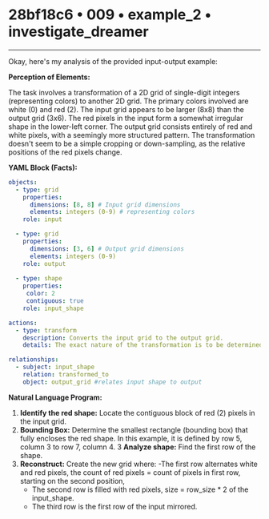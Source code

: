 # 28bf18c6 • 009 • example_2 • investigate_dreamer

---
Okay, here's my analysis of the provided input-output example:

**Perception of Elements:**

The task involves a transformation of a 2D grid of single-digit integers (representing colors) to another 2D grid. The primary colors involved are white (0) and red (2). The input grid appears to be larger (8x8) than the output grid (3x6). The red pixels in the input form a somewhat irregular shape in the lower-left corner. The output grid consists entirely of red and white pixels, with a seemingly more structured pattern. The transformation doesn't seem to be a simple cropping or down-sampling, as the relative positions of the red pixels change.

**YAML Block (Facts):**



```yaml
objects:
  - type: grid
    properties:
      dimensions: [8, 8] # Input grid dimensions
      elements: integers (0-9) # representing colors
    role: input

  - type: grid
    properties:
      dimensions: [3, 6] # Output grid dimensions
      elements: integers (0-9)
    role: output
    
  - type: shape
    properties:
     color: 2
     contiguous: true
    role: input_shape

actions:
  - type: transform
    description: Converts the input grid to the output grid.
    details: The exact nature of the transformation is to be determined.

relationships:
  - subject: input_shape
    relation: transformed_to
    object: output_grid #relates input shape to output
```



**Natural Language Program:**

1.  **Identify the red shape:** Locate the contiguous block of red (2) pixels in the input grid.
2.  **Bounding Box:** Determine the smallest rectangle (bounding box) that fully encloses the red shape. In this example, it is defined by row 5, column 3 to row 7, column 4.
3  **Analyze shape:** Find the first row of the shape.
4.  **Reconstruct:** Create the new grid where:
      -The first row alternates white and red pixels, the count of red pixels = count of pixels in first row, starting on the second position,
      - The second row is filled with red pixels, size = row_size * 2 of the input_shape.
      - The third row is the first row of the input mirrored.


